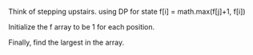 Think of stepping upstairs. using DP for state f[i] = math.max(f[j]+1, f[i])

Initialize the f array to be 1 for each position.

Finally, find the largest in the array.